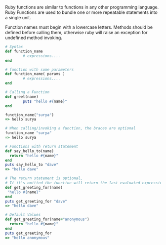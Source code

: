 Ruby functions are similar to functions in any other programming language. Ruby Functions are used to bundle one or more repeatable statements into a single unit.

Function names must begin with a lowercase letters. Methods should be defined before calling them, otherwise ruby will raise an exception for undefined method invoking.

```ruby
# Syntax
def function_name
		# expressions....
end

# function with some parameters
def function_name( params ) 
		# expressions....
end

# Calling a Function
def greet(name)
		puts "hello #{name}"
end

function_name("surya")
=> hello surya

# When calling/invoking a function, the braces are optional
function_name "surya"
=> hello surya

# Functions with return statement
def say_hello_to(name)
  return "hello #{name}"
end
puts say_hello_to "dave"
=> "hello dave"

# The return statement is optional, 
# If it's omitted the function will return the last evaluated expression
def get_greeting_for(name)
 "hello #{name}"
end
puts get_greeting_for "dave"
=> "hello dave"

# Default Values
def get_greeting_for(name="anonymous")
  return "hello #{name}"
end
puts get_greeting_for
=> "hello anonymous"
```
